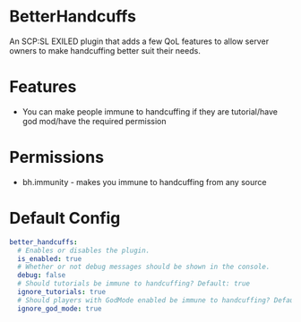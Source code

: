 # BetterHandcuffs
 An SCP:SL EXILED plugin that adds a few QoL features to allow server owners to make handcuffing better suit their needs.

# Features
- You can make people immune to handcuffing if they are tutorial/have god mod/have the required permission

# Permissions
- bh.immunity - makes you immune to handcuffing from any source

# Default Config
```yaml
better_handcuffs:
  # Enables or disables the plugin.
  is_enabled: true
  # Whether or not debug messages should be shown in the console.
  debug: false
  # Should tutorials be immune to handcuffing? Default: true
  ignore_tutorials: true
  # Should players with GodMode enabled be immune to handcuffing? Default: true
  ignore_god_mode: true
```
